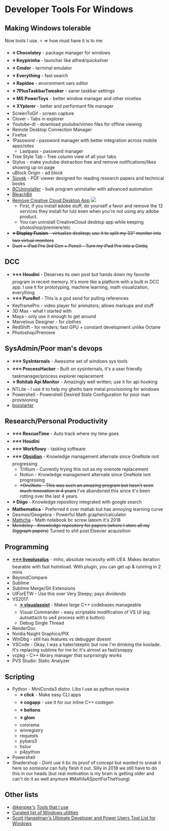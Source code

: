 # Developer Tools For Windows

## Making Windows tolerable

Now tools I use. ⭐ => how must have it is to me

- **⭐ Chocolatey** - package manager for windows
- **⭐ Keypirinha** - launcher like alfred/quicksilver
- **⭐ Cmder** - terminal emulator
- **⭐ Everything** - fast search
- **⭐ Rapidee** - environment vars editor
- **⭐ 7PlusTaskbarTweaker** - saner taskbar settings
- **⭐ MS PowerToys** - better window manager and other niceties
- **⭐ XYplorer** - better and performant file manager
- ScreenToGif - screen capture
- Clover - Tabs in explorer
- Youtube-dl - download youtube/vimeo files for offline viewing
- Remote Desktop Connection Manager
- Firefox
- 1Password - password manager with better integration across mobile apps/sites
  - Lastpass - password manager
- Tree Style Tab - Tree column view of all your tabs
- Stylus - make youtube distraction free and remove notifications/likes showing up on page
- uBlock Origin - ad block
- [Sioyek](https://sioyek.info) - PDF viewer designed for reading research papers and technical books
- [BCUninstaller](https://www.bcuninstaller.com) - bulk program uninstaller with advanced automation
- [BleachBit](https://www.bleachbit.org)
- [Remove Creative Cloud Desktop App](https://helpx.adobe.com/creative-cloud/help/uninstall-creative-cloud-desktop-app.html)
  ![](https://pbs.twimg.com/media/DuzvOgqVsAAmEEB.jpg)
  - First, if you install adobe stuff, do yourself a favor and remove the 12 services they install for lulz even when you're not using any adobe product.
  - You can uninstall CreativeCloud desktop app while keeping photoshop/premiere/etc
- ~~**⭐ Display Fusion** - virtualize desktop; use it to split my 33" monitor into two virtual monitors~~
- ~~Duet + iPad Pro 3rd Gen + Pencil - Turn my iPad Pro into a Cintiq~~

## DCC

- **⭐⭐⭐ Houdini** - Deserves its own post but hands down my favorite program in recent memory. It's more like a platform with a built in DCC app. I use it for prototyping, machine learning, math visualization, everything
- **⭐⭐⭐ PureRef** - This is a god send for pulling references
- KeyframePro - video player for animators; allows markups and stuff
- 3D Max - what I started with
- Maya - only use it enough to get around
- Marvelous Designer - for clothes
- RedShift - for renders; fast GPU + constant development unlike Octane
- Photoshop/Premiere

## SysAdmin/Poor man's devops

- **⭐⭐⭐ SysInternals** - Awesome set of windows sys tools
- **⭐⭐⭐ ProcessHacker** - Built on sysinternals, it's a user friendly taskmanager/process explorer replacement
- **⭐ Rohitab Api Monitor** - Amazingly well written; use it for api hooking
- NTLite - I use it to help my ghetto bare metal provisioning for windows
- Powershell - Powershell Desired State Configuration for poor man provisioning
- [boxstarter](https://boxstarter.org/)

## Research/Personal Productivity

- **⭐⭐⭐ RescueTime** - Auto track where my time goes
- **⭐⭐⭐ Houdini**
- **⭐⭐⭐ Workflowy** - tasking software
- **⭐⭐⭐ [Obsidian](https://obsidian.md)** - Knowledge management alternate since OneNote isnt progressing
  - Trillium - Currently trying this out as my onenote replacement
  - Notion - Knowledge management alternate since OneNote isnt progressing
  - ~~\*OneNote - This was such an amazing program but hasn't seen much innovation in 4 years~~ I've abandoned this since it's been rotting over the last 4 years.
- **⭐ Diigo** - Knowledge repository integrated with google search
- **Mathematica** - Preferred it over matlab but has annoying learning curve
- Desmos/Geogebra - Powerful Math grapher/calculator
- [Mathcha](https://www.mathcha.io/) - Math notebook bc screw latexm it's 2018
- ~~Mendeley - Knowledge repository for papers (where I store all my Siggraph papers)~~ Turned to shit post Elsevier acquisition

## Programming

- [**⭐⭐⭐ liveplusplus**](https://molecular-matters.com/products_livepp.html) - imho, absolute necessity with UE4. Makes iteration bearable with fast hotreload. With plugin, you can get up & running in 2 mins
- BeyondCompare
- Sublime
- Sublime Merge/Git Extensions
- UIForETW - Use this over Very Sleepy; pays dividends
- VS2017:
  - [**⭐ visualassist**](https://twitter.com/visualassist) - Makes large C++ codebases manageable
  - Visual Commander - easy scriptable modification of VS UI (eg: autoattach to ue4 process with a button)
  - Debug Single Thread
- RenderDoc
- Nvidia Nsight Graphics/PIX
- WinDbg - still has features vs debugger doesnt
- VSCode - Okay, I was a hater/skeptic but now I'm drinking the koolade. It's replacing sublime for me bc it's almost as fast/snappy
- vcpkg - C++ library manager that surprisingly works
- PVS Studio: Static Analyzer

## Scripting

- Python - MiniConda3 distro. Libs I use as python novice
  - **⭐ click** - Make easy CLI apps
  - **⭐ cogapp** - use it for our inline C++ codegen
  - **⭐ boltons**
  - **⭐ glom**
  - colorama
  - winregistry
  - requests
  - pybars3
  - hsluv
  - p4python
- Powershell
- Shadershop - Dont use it bc its proof of concept but wanted to sneak it here so _someone_ can fully flesh it out. Silly in 2018 we still have to do this in our heads (but real motivation is my brain is getting older and can't do it as well anymore #MathIsASportForTheYoung)

## Other lists

- [@kenpex's](https://twitter.com/kenpex) [Tools that I use](https://c0de517e.blogspot.com/2011/04/2011-tools-that-i-use.html)
- [Curated list of Windows utilities](https://orga.cat/windows-utilities)
- [Scott Hanselman's Ultimate Developer and Power Users Tool List for Windows](https://hanselman.com/tools)
